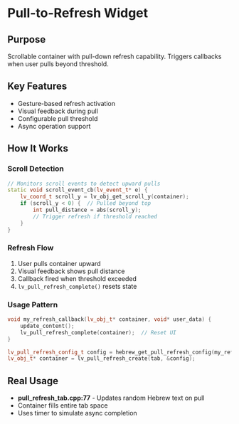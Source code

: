 # Pull-to-Refresh Widget

## Purpose
Scrollable container with pull-down refresh capability. Triggers callbacks when user pulls beyond threshold.

## Key Features
- Gesture-based refresh activation
- Visual feedback during pull
- Configurable pull threshold
- Async operation support

## How It Works

### Scroll Detection
```cpp
// Monitors scroll events to detect upward pulls
static void scroll_event_cb(lv_event_t* e) {
    lv_coord_t scroll_y = lv_obj_get_scroll_y(container);
    if (scroll_y < 0) {  // Pulled beyond top
        int pull_distance = abs(scroll_y);
        // Trigger refresh if threshold reached
    }
}
```

### Refresh Flow
1. User pulls container upward
2. Visual feedback shows pull distance
3. Callback fired when threshold exceeded
4. `lv_pull_refresh_complete()` resets state

### Usage Pattern
```cpp
void my_refresh_callback(lv_obj_t* container, void* user_data) {
    update_content();
    lv_pull_refresh_complete(container);  // Reset UI
}

lv_pull_refresh_config_t config = hebrew_get_pull_refresh_config(my_refresh_callback, NULL);
lv_obj_t* container = lv_pull_refresh_create(tab, &config);
```

## Real Usage
- **pull_refresh_tab.cpp:77** - Updates random Hebrew text on pull
- Container fills entire tab space
- Uses timer to simulate async completion
